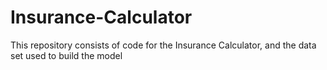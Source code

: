 # Insurance-Calculator
This repository consists of code for the Insurance Calculator, and the data set used to build the model
